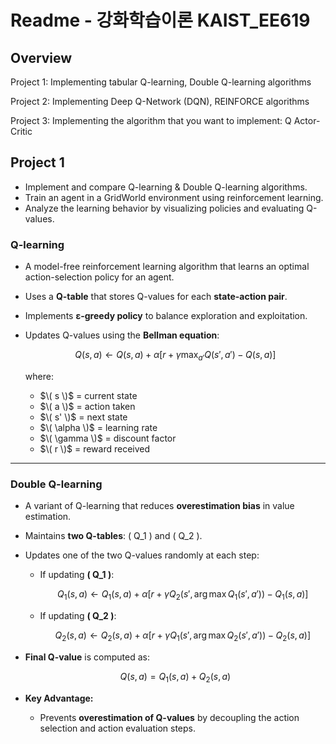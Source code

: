# **Readme - 강화학습이론 KAIST_EE619**
## **Overview**
Project 1: Implementing tabular Q-learning, Double Q-learning algorithms

Project 2: Implementing Deep Q-Network (DQN), REINFORCE algorithms

Project 3: Implementing the algorithm that you want to implement: Q Actor-Critic

## **Project 1**
- Implement and compare Q-learning & Double Q-learning algorithms.
- Train an agent in a GridWorld environment using reinforcement learning.
- Analyze the learning behavior by visualizing policies and evaluating Q-values.

### **Q-learning**
- A model-free reinforcement learning algorithm that learns an optimal action-selection policy for an agent.
- Uses a **Q-table** that stores Q-values for each **state-action pair**.
- Implements **ε-greedy policy** to balance exploration and exploitation.
- Updates Q-values using the **Bellman equation**:

  $$ Q(s,a) \leftarrow Q(s,a) + \alpha \left[ r + \gamma \max_{a'} Q(s', a') - Q(s,a) \right] $$

  where:
  - $\( s \)$ = current state
  - $\( a \)$ = action taken
  - $\( s' \)$ = next state
  - $\( \alpha \)$ = learning rate
  - $\( \gamma \)$ = discount factor
  - $\( r \)$ = reward received

---

### **Double Q-learning**
- A variant of Q-learning that reduces **overestimation bias** in value estimation.
- Maintains **two Q-tables**: \( Q_1 \) and \( Q_2 \).
- Updates one of the two Q-values randomly at each step:
  - If updating **\( Q_1 \)**:

    $$
    Q_1(s,a) \leftarrow Q_1(s,a) + \alpha \left[ r + \gamma Q_2(s', \arg\max Q_1(s', a')) - Q_1(s,a) \right]
    $$

  - If updating **\( Q_2 \)**:

    $$
    Q_2(s,a) \leftarrow Q_2(s,a) + \alpha \left[ r + \gamma Q_1(s', \arg\max Q_2(s', a')) - Q_2(s,a) \right]
    $$

- **Final Q-value** is computed as:

  $$
  Q(s, a) = Q_1(s, a) + Q_2(s, a)
  $$

- **Key Advantage:**  
  - Prevents **overestimation of Q-values** by decoupling the action selection and action evaluation steps.
